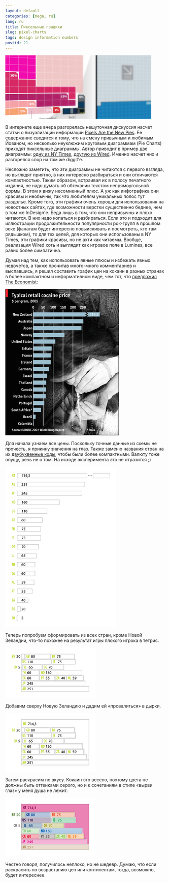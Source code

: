 ```yaml
---
layout: default
categories: [mega, ru]
lang: ru
title: Пиксельные графики
slug: pixel-charts
tags: design information numbers 
postid: 21
---
```

<img src='/o_O/pixel-charts/statil.jpg' alt='statil.jpg' width="460" height="200" />

В интернете еще вчера разгорелась нешуточная дискуссия насчет статьи о визуализации информации <a href=" http://www.dashes.com/anil/2007/07/pixels-are-the-new-pies.html">Pixels Are the New Pies</a>. Ее содержание сводится к тому, что на смену привычным и любимым Йованом, но несколько неуклюжим круговым диаграммам (Pie Charts) приходят пиксельные диаграммы. Автор приводит в пример две диаграммы: <a href=" http://www.nytimes.com/2007/07/29/magazine/29wwln-lede-t.html?_r=1&ref=magazine&oref=slogin">одну из NY Times</a>, <a href=" http://www.wired.com/techbiz/it/magazine/15-08/st_infoporn">другую из Wired</a>. Именно насчет них и разгорелся спор на том же diggit'e.
<!--more-->

Несложно заметить, что эти диаграммы не читаются с первого взгляда, но выглядят приятно, в них интересно разбираться и они отличаются компактностью. Таким образом, встраивая их в полосу печатного издания, не надо думать об обтекании текстом непрямоугольной формы. В этом я вижу несомненный плюс.  А уж как инфографика они красивы и необычны, так что любителям уникальных полос тут раздолье. Кроме того, эти графики очень хороши для использования на новостных сайтах, где возможности верстки существенно беднее, чем в том же InDesign'е. Беда лишь в том, что они непривычны и плохо читаются. В них надо копаться и разбираться. Если это и подходит для иллюстрации продолжительности популярности рок-групп в прошлом веке (фанатам будет интересно повыискивать и посмотреть, кто там рядышком), то для тех целей, для которых они использованы в NY Times, эти графики красивы, но не ахти как читаемы. Вообще, реализация Wired хоть и выглядит как игровое поле в Lumines, все равно более симпатична.

Думая над тем, как использовать явные плюсы и избежать явных недочетов, а также прочитав много-много комментариев и выспавшись, я решил составить график цен на кокаин в разных странах в более компактном и информативном виде, чем тот, что <a href=" http://economist.com/daily/chartgallery/displaystory.cfm?story_id=9414607">предложил The Economist</a>:

<img src='/o_O/pixel-charts/stateconomist.gif' alt='stateconomist.gif' width="358" height="460" />

Для начала узнаем все цены. Поскольку точные данные из схемы не прочесть, я прикину значения на глаз. Также заменю названия стран на их <a href=" http://en.wikipedia.org/wiki/ISO_3166-1_alpha-2">двубуквенные коды</a>, чтобы были более компактными. Валюту тоже опущу, речь не о том. На исходе эксперимента это не отразится ;)

<img src='/o_O/pixel-charts/stat1.gif' alt='stat1.gif' width="350" height="504" />

Теперь попробуем сформировать из всех стран, кроме Новой Зеландии, что-то похожее на результат игры плохого игрока в тетрис.

<img src='/o_O/pixel-charts/stat2.gif' alt='stat2.gif' width="284" height="158" />

Добавим сверху Новую Зеландию и дадим ей «провалиться» в дырки. 

<img src='/o_O/pixel-charts/stat3.gif' alt='stat3.gif' width="284" height="184" />

Затем раскрасим по вкусу. Кокаин это весело, поэтому цвета не должны быть оттенками серого, но и к сочетаниям в стиле «вырви глаз» у меня душа не лежит.

<img src='/o_O/pixel-charts/stat4.gif' alt='stat4.gif' width="284" height="184" />

Честно говоря, получилось неплохо, но не шедевр. Думаю, что если раскрасить по возрастанию цен или континентам, тогда, возможно, будет интереснее.
